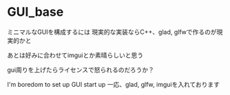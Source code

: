 # GUI_base

ミニマルなGUIを構成するには
現実的な実装ならC++、glad, glfwで作るのが現実的かと
<p>
あとは好みに合わせてimguiとか素晴らしいと思う
<p>
gui周りを上げたらライセンスで怒られるのだろうか？
<p>
I'm boredom to set up GUI start up
一応、glad, glfw, imguiを入れております
